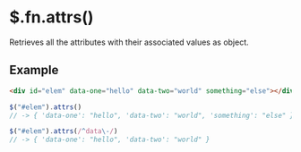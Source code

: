 $.fn.attrs()
============

Retrieves all the attributes with their associated values as object.

Example
-------

```HTML
<div id="elem" data-one="hello" data-two="world" something="else"></div>
```

```JavaScript
$("#elem").attrs()
// -> { 'data-one': "hello", 'data-two': "world", 'something': "else" }

$("#elem").attrs(/^data\-/)
// -> { 'data-one': "hello", 'data-two': "world" }
```


